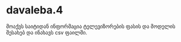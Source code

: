# davaleba.4
მოაქვს საიტიდან ინფორმაცია ტელევიზორების ფასის და მოდელის შესახებ და ინახავს csv ფაილში.
